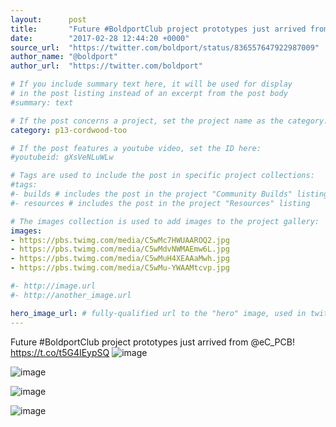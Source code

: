 ```yaml
---
layout:      post
title:       "Future #BoldportClub project prototypes just arrived from @eC_PCB!"
date:        "2017-02-28 12:44:20 +0000"
source_url:  "https://twitter.com/boldport/status/836557647922987009"
author_name: "@boldport"
author_url:  "https://twitter.com/boldport"

# If you include summary text here, it will be used for display
# in the post listing instead of an excerpt from the post body
#summary: text

# If the post concerns a project, set the project name as the category:
category: p13-cordwood-too

# If the post features a youtube video, set the ID here:
#youtubeid: gXsVeNLuWLw

# Tags are used to include the post in specific project collections:
#tags:
#- builds # includes the post in the project "Community Builds" listing
#- resources # includes the post in the project "Resources" listing

# The images collection is used to add images to the project gallery:
images:
- https://pbs.twimg.com/media/C5wMc7HWUAAROQ2.jpg
- https://pbs.twimg.com/media/C5wMdvNWMAEmw6L.jpg
- https://pbs.twimg.com/media/C5wMuH4XEAAaMwh.jpg
- https://pbs.twimg.com/media/C5wMu-YWAAMtcvp.jpg

#- http://image.url
#- http://another_image.url

hero_image_url: # fully-qualified url to the "hero" image, used in twitter cards for example
---
```


Future #BoldportClub project prototypes just arrived from @eC_PCB! https://t.co/t5G4IEypSQ
![image](https://pbs.twimg.com/media/C5wMc7HWUAAROQ2.jpg)

![image](https://pbs.twimg.com/media/C5wMdvNWMAEmw6L.jpg)

![image](https://pbs.twimg.com/media/C5wMuH4XEAAaMwh.jpg)

![image](https://pbs.twimg.com/media/C5wMu-YWAAMtcvp.jpg)



